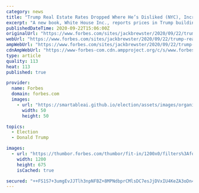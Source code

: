 ```yaml
---
category: news
title: "Trump Real Estate Rates Dropped Where He’s Disliked (NYC), Increased Where He Is Liked (Vegas)"
excerpt: "A new book, White House Inc., reports prices in Trump buildings appear to be affected by President Trump’s popularity in that given area."
publishedDateTime: 2020-09-22T15:06:00Z
originalUrl: "https://www.forbes.com/sites/jackbrewster/2020/09/22/trump-real-estate-rates-dropped-where-hes-disliked-nyc-increased-where-he-is-liked-vegas/"
webUrl: "https://www.forbes.com/sites/jackbrewster/2020/09/22/trump-real-estate-rates-dropped-where-hes-disliked-nyc-increased-where-he-is-liked-vegas/"
ampWebUrl: "https://www.forbes.com/sites/jackbrewster/2020/09/22/trump-real-estate-rates-dropped-where-hes-disliked-nyc-increased-where-he-is-liked-vegas/amp/"
cdnAmpWebUrl: "https://www-forbes-com.cdn.ampproject.org/c/s/www.forbes.com/sites/jackbrewster/2020/09/22/trump-real-estate-rates-dropped-where-hes-disliked-nyc-increased-where-he-is-liked-vegas/amp/"
type: article
quality: 113
heat: 113
published: true

provider:
  name: Forbes
  domain: forbes.com
  images:
    - url: "https://smartableai.github.io/election/assets/images/organizations/forbes.com-50x50.jpg"
      width: 50
      height: 50

topics:
  - Election
  - Donald Trump

images:
  - url: "https://thumbor.forbes.com/thumbor/fit-in/1200x0/filters%3Aformat%28jpg%29/https%3A%2F%2Fspecials-images.forbesimg.com%2Fimageserve%2F5f6a0a69fa0441058d4ea8ed%2F0x0.jpg%3FcropX1%3D0%26cropX2%3D3200%26cropY1%3D328%26cropY2%3D2128"
    width: 1200
    height: 675
    isCached: true

secured: "++FS1S7+3umgEvJJTlh3npNFBZ+8MPNdbprCMlsDC7esJjDVxIU4KeZA3oDn4f1Gn2+1LIukjOvHqAb7bR9FhM+6975jeBS/twtrkN7xTsFZIbfDVYYPSjusmBQzb+OJTNXRj1waoIvkvBgkCnAIM1sAw5GN5Zg4ab3cW7quC9hMM1X7/grn90lgt12iwSChQ9jskCz3LCqcO/dDlC2ECp4eViHpPwXPA5DY1pQtUj2pNd9aDZL8pPiKE5VEd7hJmE/+oNfab5KfrsCRXhtlvUzbWuxkdNjIcV++oCumC72GjiTvcn13OSR77743Xh5Lm62kj0P5dIK+NWUFee0Db3Frud+qAkNG6agfM43Wa/o=;HGfoqAsckJ4Ec9GwL1nfPg=="
---
```


